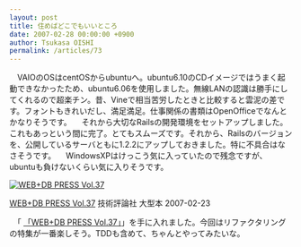 ```yaml
---
layout: post
title: 住めばどこでもいいところ
date: 2007-02-28 00:00:00 +0900
author: Tsukasa OISHI
permalink: /articles/73
---
```


　VAIOのOSはcentOSからubuntuへ。ubuntu6.10のCDイメージではうまく起動できなかったため、ubuntu6.06を使用しました。無線LANの認識は勝手にしてくれるので超楽チン。昔、Vineで相当苦労したときと比較すると雲泥の差です。フォントもきれいだし、満足満足。仕事関係の書類はOpenOfficeでなんとかなりそうです。
　それから大切なRailsの開発環境をセットアップしました。これもあっという間に完了。とてもスムーズです。それから、Railsのバージョンを、公開しているサーバともに1.2.2にアップしておきました。特に不具合はなさそうです。
　WindowsXPはけっこう気に入っていたので残念ですが、ubuntuも負けないくらい気に入りそうです。

 [![WEB+DB PRESS Vol.37](https://images-na.ssl-images-amazon.com/images/I/513RcCoJaGL._SL160_.jpg "WEB+DB PRESS Vol.37")](http://www.amazon.co.jp/WEB-DB-PRESS-Vol-37-%E7%B7%A8%E9%9B%86%E9%83%A8/dp/4774130419%3FSubscriptionId%3DAKIAIKJECTBTL3JTYTKA%26tag%3Dkaeruspoon-22%26linkCode%3Dxm2%26camp%3D2025%26creative%3D165953%26creativeASIN%3D4774130419)

 [WEB+DB PRESS Vol.37](http://www.amazon.co.jp/WEB-DB-PRESS-Vol-37-%E7%B7%A8%E9%9B%86%E9%83%A8/dp/4774130419%3FSubscriptionId%3DAKIAIKJECTBTL3JTYTKA%26tag%3Dkaeruspoon-22%26linkCode%3Dxm2%26camp%3D2025%26creative%3D165953%26creativeASIN%3D4774130419)
技術評論社
大型本
2007-02-23

　「 [「WEB+DB PRESS Vol.37」](http://www.amazon.co.jp/WEB-DB-PRESS-Vol-37-%E7%B7%A8%E9%9B%86%E9%83%A8/dp/4774130419%3FSubscriptionId%3DAKIAIKJECTBTL3JTYTKA%26tag%3Dkaeruspoon-22%26linkCode%3Dxm2%26camp%3D2025%26creative%3D165953%26creativeASIN%3D4774130419)」を手に入れました。今回はリファクタリングの特集が一番楽しそう。TDDも含めて、ちゃんとやってみたいな。
